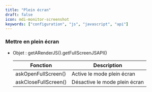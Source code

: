 ```yaml
---
title: "Plein écran"
draft: false
icon: mdi-monitor-screenshot
keywords: ["configuration", "js", "javascript", "api"]
---
```


### Mettre en plein écran

- Objet : getARenderJS().getFullScreenJSAPI()

    | Fonction             | Description                   |
    | -------------------- | ----------------------------- |
    | askOpenFullScreen()  | Active le mode plein écran    |
    | askCloseFullScreen() | Désactive le mode plein écran |